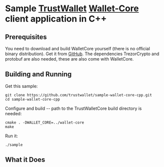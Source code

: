 # Sample [TrustWallet](https://www.trustwallet.com) [Wallet-Core](https://github.com/trustwallet/wallet-core) client application in C++

## Prerequisites

You need to download and build WalletCore yourself
(there is no official binary distribution).
Get it from
[GitHub](https://github.com/trustwallet/wallet-core).
The dependencies TrezorCrypto and protobuf are also needed, these are also come with WalletCore.

## Building and Running

Get this sample:

    git clone https://github.com/trustwallet/sample-wallet-core-cpp.git
    cd sample-wallet-core-cpp

Configure and build -- path to the TrustWalletCore build directory is needed:

    cmake . -DWALLET_CORE=../wallet-core
    make

Run it:

    ./sample

## What it Does

